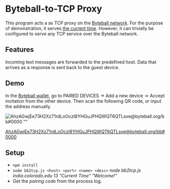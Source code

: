 # Byteball-to-TCP Proxy
This program acts a as TCP proxy on the [Byteball network](https://byteball.org).
For the purpose of demonstration, it serves [the current time](telnet://india.colorado.edu:13).
However, it can trivially be configured to serve any TCP service over the Byteball network.

## Features
Incoming text messages are forwarded to the predefined host. Data that arrives as a response is sent back to the guest device.

## Demo
In the [Byteball wallet](https://byteball.org/#download), go to PAIRED DEVICES -> Add a new device -> Accept invitation from
the other device. Then scan the following QR code, or input the address manually.

![AhzAGwjEe73H2Xz71rdLoOczI8YHGuJPHQWQT6QTLsve@byteball.org/bb#0000 ""](https://api.qrserver.com/v1/create-qr-code/?size=150x150&data=byteball%3AAhzAGwjEe73H2Xz71rdLoOczI8YHGuJPHQWQT6QTLsve%40byteball.org%2Fbb%230000)

[AhzAGwjEe73H2Xz71rdLoOczI8YHGuJPHQWQT6QTLsve@byteball.org/bb#0000](byteball:AhzAGwjEe73H2Xz71rdLoOczI8YHGuJPHQWQT6QTLsve@byteball.org/bb#0000)

## Setup
- `npm install`
- `node bb2tcp.js <host> <port> <name> <desc>`
  *node bb2tcp.js india.colorado.edu 13 "Current Time" "Welcome!"*
- Get the *pairing code* from the process log.

